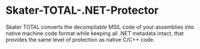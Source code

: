 # Skater-TOTAL-.NET-Protector
Skater TOTAL converts the decompilable MSIL code of your assemblies into native machine code format while keeping all .NET metadata intact, that provides the same level of protection as native C/C++ code.
